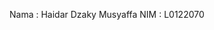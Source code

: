 Nama : Haidar Dzaky Musyaffa
NIM : L0122070

<!---
daffaverse/daffaverse is a ✨ special ✨ repository because its `README.md` (this file) appears on your GitHub profile.
You can click the Preview link to take a look at your changes.
--->
